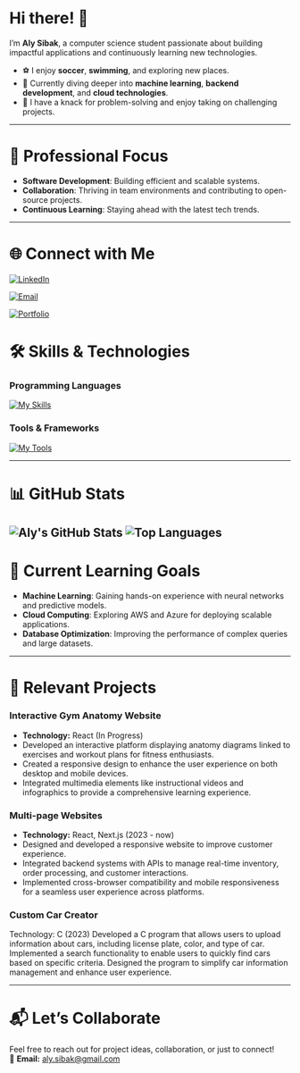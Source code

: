 # Hi there! 👋

I’m **Aly Sibak**, a computer science student passionate about building impactful applications and continuously learning new technologies.

- ⚽ I enjoy **soccer**, **swimming**, and exploring new places.  
- 🌱 Currently diving deeper into **machine learning**, **backend development**, and **cloud technologies**.  
- 🧠 I have a knack for problem-solving and enjoy taking on challenging projects.

---

# 💼 Professional Focus

- **Software Development**: Building efficient and scalable systems.  
- **Collaboration**: Thriving in team environments and contributing to open-source projects.  
- **Continuous Learning**: Staying ahead with the latest tech trends.

---

# 🌐 Connect with Me

[![LinkedIn](https://img.shields.io/badge/LinkedIn-0077B5?logo=linkedin&logoColor=white)](https://www.linkedin.com/in/aly-sibak-721b85252/)

[![Email](https://img.shields.io/badge/Email-D14836?logo=gmail&logoColor=white)](mailto:aly.sibak@gmail.com)

[![Portfolio](https://img.shields.io/badge/Portfolio-4285F4?logo=google-chrome&logoColor=white)](https://my-portfolio-alysibaks-projects.vercel.app/)


# 🛠️ Skills & Technologies

### Programming Languages
[![My Skills](https://skillicons.dev/icons?i=c,cpp,cs,java,js,html,css,python,mysql)](https://skillicons.dev)

### Tools & Frameworks
[![My Tools](https://skillicons.dev/icons?i=nodejs,react,git,docker,linux,vscode,flask,bootstrap,tailwind)](https://skillicons.dev)

---

# 📊 GitHub Stats

![Aly's GitHub Stats](https://github-readme-stats.vercel.app/api?username=alysibak&show_icons=true&theme=radical&cache_bust=v2)
![Top Languages](https://github-readme-stats.vercel.app/api/top-langs/?username=alysibak&layout=compact&theme=radical&cache_bust=v2)
---

# 🌱 Current Learning Goals

- **Machine Learning**: Gaining hands-on experience with neural networks and predictive models.  
- **Cloud Computing**: Exploring AWS and Azure for deploying scalable applications.  
- **Database Optimization**: Improving the performance of complex queries and large datasets.

---

# 🔭 Relevant Projects

### **Interactive Gym Anatomy Website**
- **Technology:** React (In Progress)  
- Developed an interactive platform displaying anatomy diagrams linked to exercises and workout plans for fitness enthusiasts.  
- Created a responsive design to enhance the user experience on both desktop and mobile devices.  
- Integrated multimedia elements like instructional videos and infographics to provide a comprehensive learning experience.

### **Multi-page Websites**
- **Technology:** React, Next.js (2023 - now)  
- Designed and developed a responsive website to improve customer experience.  
- Integrated backend systems with APIs to manage real-time inventory, order processing, and customer interactions.  
- Implemented cross-browser compatibility and mobile responsiveness for a seamless user experience across platforms.

### **Custom Car Creator**
Technology: C (2023)
Developed a C program that allows users to upload information about cars, including license plate, color, and type of car.
Implemented a search functionality to enable users to quickly find cars based on specific criteria.
Designed the program to simplify car information management and enhance user experience.

---

# 📬 Let’s Collaborate

Feel free to reach out for project ideas, collaboration, or just to connect!  
📧 **Email:** [aly.sibak@gmail.com](mailto:aly.sibak@gmail.com)

<!--
**alysibak/AlySibak** is a ✨ _special_ ✨ repository because its `README.md` (this file) appears on your GitHub profile.
Hi there! 





Here are some ideas to get you started:

- 🔭 I’m currently working on multiple
- 🌱 I’m currently learning ...
- 👯 I’m looking to collaborate on ...
- 🤔 I’m looking for help with ...
- 💬 Ask me about ...
- 📫 How to reach me: ...
- 😄 Pronouns: ...
- ⚡ Fun fact: ...
-->
